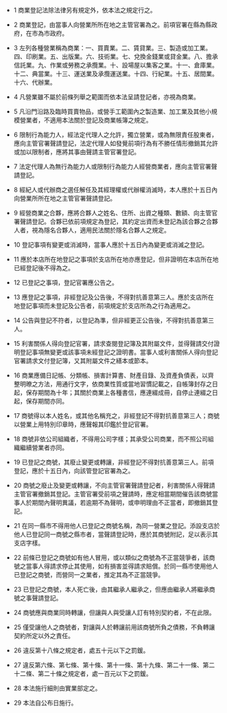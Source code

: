 * 1 商業登記法除法律另有規定外，依本法之規定行之。

* 2 商業登記，由當事人向營業所所在地之主管官署為之。前項官署在縣為縣政府，在市為市政府。

* 3 左列各種營業稱為商業：一、買賣業。二、賃貸業。三、製造或加工業。四、印刷業。五、出版業。六、技術業。七、兌換金錢業或貸金業。八、擔承信託業。九、作業或勞務之承攬業。十、設場屋以集客之業。十一、倉庫業。十二、典當業。十三、運送業及承攬運送業。十四、行紀業。十五、居間業。十六、代辦業。

* 4 凡營業雖不屬於前條列舉之範圍而依本法呈請登記者，亦視為商業。

* 5 凡沿門沿路及臨時買賣物品，或營手工範圍內之製造業、加工業及其他小規模營業者，不適用本法關於登記及商業帳簿之規定。

* 6 限制行為能力人，經法定代理人之允許，獨立營業，或為無限責任股東者，應向主管官署聲請登記，法定代理人如發覺前項行為有不勝任情形撤銷其允許或加以限制者，應將其事由聲請主管官署登記。

* 7 法定代理人為無行為能力人或限制行為能力人經營商業者，應向主管官署聲請登記。

* 8 經紀人或代辦商之選任解任及其經理權或代辦權消滅時，本人應於十五日內向營業所所在地之主管官署聲請登記。

* 9 經營商業之合夥，應將合夥人之姓名、住所、出資之種類、數額、向主管官署聲請登記。合夥已依前項規定為登記，其約定出資而未登記為該合夥之合夥人者，視為隱名合夥人，適用民法關於隱名合夥人之規定。

* 10 登記事項有變更或消滅時，當事人應於十五日內為變更或消滅之登記。

* 11 應於本店所在地登記之事項於支店所在地亦應登記，但非證明在本店所在地已經登記後不得為之。

* 12 已登記之事項，登記官署應公告之。

* 13 應登記之事項，非經登記及公告後，不得對抗善意第三人。應於支店所在地登記事項而未登記及公告者，前項規定於支店所為之行為適用之。

* 14 公告與登記不符者，以登記為準，但非經更正公告後，不得對抗善意第三人。

* 15 利害關係人得向登記官署，請求查閱登記簿及其附屬文件，並得聲請交付證明登記事項無變更或該事項未經登記之證明書。當事人或利害關係人得向登記官署請求文付登記簿，又其附屬文件之繕本或節本。

* 16 商業應備日記帳、分類帳、損害計算書、財產目錄、及資產負債表，以齊整明暸之方法，用通行文字，依商業性質或當地習慣記載之，自帳簿封存之日起，保存期間為十年；其關於商業上各種書信，應連綴成冊，自停止連綴之日起，保存期間亦同。

* 17 商號得以本人姓名，或其他名稱充之，非經登記不得對抗善意第三人；商號以營業上用特別印章時，應聲報其印鑑於登記官署。

* 18 商號非依公司組織者，不得用公司字樣；其承受公司商業，而不照公司組織繼續營業者亦同。

* 19 已登記之商號，其廢止變更或轉讓，非經登記不得對抗善意第三人。前項登記，應於十五日內，向該管登記官署為之。

* 20 商號之廢止及變更或轉讓，不向主管官署聲請登記者，利害關係人得聲請主管官署撤銷其登記。主管官署受前項之聲請時，應定相當期間催告該商號當事人於期間內聲明異議，若逾期不為聲明，或申明理由不正當者，即撤銷其登記。

* 21 在同一縣市不得用他人已登記之商號名稱，為同一營業之登記。添設支店於他人已登記同一商號之縣市者，當聲請登記時，應於其商號附記，足以表示其支店字樣。

* 22 前條已登記之商號如有他人冒用，或以類似之商號為不正當競爭者，該商號之當事人得請求停止其使用，如有損害並得請求賠償。於同一縣市使用他人已登記之商號，而營同一之業者，推定其為不正當競爭。

* 23 已登記之商號，本人死亡後，由其繼承人繼承之，但應由繼承人將繼承商號之事聲請登記。

* 24 商號應與商業同時轉讓，但讓與人與受讓人訂有特別契約者，不在此限。

* 25 僅受讓他人之商號者，對讓與人於轉讓前用該商號所負之債務，不負轉讓契約所定以外之責任。

* 26 違反第十八條之規定者，處五十元以下之罰鍰。

* 27 違反第六條、第七條、第十條、第十一條、第十九條、第二十一條、第二十二條、第二十條之規定者，處一百元以下之罰鍰。

* 28 本法施行細則由實業部定之。

* 29 本法自公布日施行。

